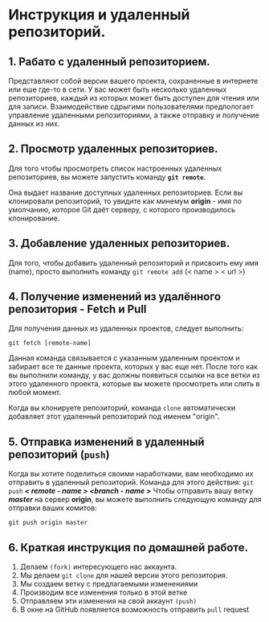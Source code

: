 # Инструкция и удаленный репозиторий.

## 1. Рабато с удаленный репозиторием.

Представляют собой версии вашего проекта, сохраненные в интернете или еше где-то в сети. У вас может быть несколько удаленных репозиториев, каждый из которых может быть доступен для чтения или для записи. Взаимодействие сдрыгими пользователями предпологает управление удаленными репозиториями, а также отправку и получение данных из них.

## 2. Просмотр удаленных репозиториев. 

Для того чтобы просмотреть список настроенных удаленных репозиториев, вы можете запустить команду __`git remote`__. 

Она выдает название доступных удаленных репозиториев. Если вы клонировали репозиторий, то увидите как минемум __origin__ - имя по умолчанию, которое Git даёт серверу, с которого производилось клонирование.

## 3. Добавление удаленных репозиториев.

Для того, чтобы добавить удаленный репозиторий и присвоить ему имя (name), просто выполнить команду `git remote add` (< name > < url >)

## 4. Получение изменений из удалённого репозитория - __Fetch и Pull__

Для получения данных из удаленных проектов, следует выполнить:

`git fetch [remote-name]`

Данная команда связывается с указанным удаленным проектом и забирает все те данные проекта, которых у вас еще нет. После того как вы выполнили команду, у вас должны появиться ссылки на все ветки из этого удаленного проекта, которые вы можете просмотреть или слить в любой момент.

Когда вы клонируете репозиторий, команда `clone` автоматически добавляет этот удаленный репозиторий под именем "origin".

## 5. Отправка изменений в удаленный репозиторий (`push`)

Когда вы хотите поделиться своими наработками, вам необходимо их отправить в удаленный репозиторий. Команда для этого действия: `git push` *__< remote - name > <branch - name >__* Чтобы отправить вашу ветку *__master__* на сервер __origin__, вы можете выполнить следующую команду для отправки ваших комитов:

`git push origin master`

## 6. Краткая инструкция по домашней работе. 

1. Делаем `(fork)` интересующего нас аккаунта.
2. Мы делаем `git clone` для нашей версии этого репозитория.
3. Мы создаем ветку с предлагаемыми изменениями
4. Производим все изменения только в этой ветке
5. Отправляем эти изменения на свой аккаунт `(push)`
6. В окне на GitHub появляется возможность отправить `pull` request
